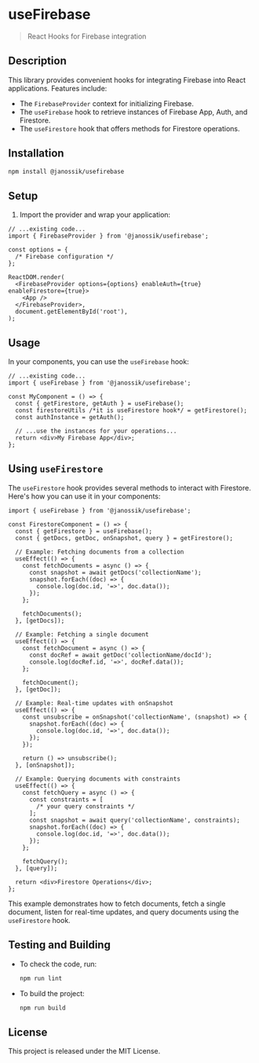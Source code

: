 # useFirebase

> React Hooks for Firebase integration

## Description

This library provides convenient hooks for integrating Firebase into React applications.
Features include:

- The `FirebaseProvider` context for initializing Firebase.
- The `useFirebase` hook to retrieve instances of Firebase App, Auth, and Firestore.
- The `useFirestore` hook that offers methods for Firestore operations.

## Installation

```bash
npm install @janossik/usefirebase
```

## Setup

1. Import the provider and wrap your application:

```tsx
// ...existing code...
import { FirebaseProvider } from '@janossik/usefirebase';

const options = {
  /* Firebase configuration */
};

ReactDOM.render(
  <FirebaseProvider options={options} enableAuth={true} enableFirestore={true}>
    <App />
  </FirebaseProvider>,
  document.getElementById('root'),
);
```

## Usage

In your components, you can use the `useFirebase` hook:

```tsx
// ...existing code...
import { useFirebase } from '@janossik/usefirebase';

const MyComponent = () => {
  const { getFirestore, getAuth } = useFirebase();
  const firestoreUtils /*it is useFirestore hook*/ = getFirestore();
  const authInstance = getAuth();

  // ...use the instances for your operations...
  return <div>My Firebase App</div>;
};
```

## Using `useFirestore`

The `useFirestore` hook provides several methods to interact with Firestore. Here's how you can use it in your components:

```tsx
import { useFirebase } from '@janossik/usefirebase';

const FirestoreComponent = () => {
  const { getFirestore } = useFirebase();
  const { getDocs, getDoc, onSnapshot, query } = getFirestore();

  // Example: Fetching documents from a collection
  useEffect(() => {
    const fetchDocuments = async () => {
      const snapshot = await getDocs('collectionName');
      snapshot.forEach((doc) => {
        console.log(doc.id, '=>', doc.data());
      });
    };

    fetchDocuments();
  }, [getDocs]);

  // Example: Fetching a single document
  useEffect(() => {
    const fetchDocument = async () => {
      const docRef = await getDoc('collectionName/docId');
      console.log(docRef.id, '=>', docRef.data());
    };

    fetchDocument();
  }, [getDoc]);

  // Example: Real-time updates with onSnapshot
  useEffect(() => {
    const unsubscribe = onSnapshot('collectionName', (snapshot) => {
      snapshot.forEach((doc) => {
        console.log(doc.id, '=>', doc.data());
      });
    });

    return () => unsubscribe();
  }, [onSnapshot]);

  // Example: Querying documents with constraints
  useEffect(() => {
    const fetchQuery = async () => {
      const constraints = [
        /* your query constraints */
      ];
      const snapshot = await query('collectionName', constraints);
      snapshot.forEach((doc) => {
        console.log(doc.id, '=>', doc.data());
      });
    };

    fetchQuery();
  }, [query]);

  return <div>Firestore Operations</div>;
};
```

This example demonstrates how to fetch documents, fetch a single document, listen for real-time updates, and query documents using the `useFirestore` hook.

## Testing and Building

- To check the code, run:
  ```bash
  npm run lint
  ```
- To build the project:
  ```bash
  npm run build
  ```

## License

This project is released under the MIT License.

